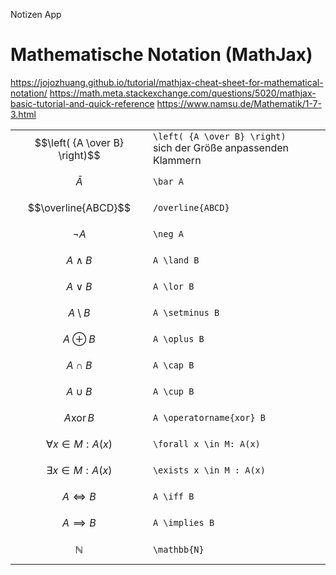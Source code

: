 Notizen App
# Mathematische Notation (MathJax)
https://jojozhuang.github.io/tutorial/mathjax-cheat-sheet-for-mathematical-notation/
https://math.meta.stackexchange.com/questions/5020/mathjax-basic-tutorial-and-quick-reference
https://www.namsu.de/Mathematik/1-7-3.html


|                                |                                                                      |
| ------------------------------ | -------------------------------------------------------------------- |
| $$\left( {A \over B} \right)$$ | `\left( {A \over B} \right)` <br>sich der Größe anpassenden Klammern |
| $$\bar A$$                     | `\bar A`                                                             |
| $$\overline{ABCD}$$            | `/overline{ABCD}`                                                    |
| $$\neg A$$                     | `\neg A`                                                             |
| $$A \land B$$                  | `A \land B`                                                          |
| $$A \lor B$$                   | `A \lor B`                                                           |
| $$A \setminus B$$              | `A \setminus B`                                                      |
| $$A \oplus B$$                 | `A \oplus B`                                                         |
| $$A \cap B$$                   | `A \cap B`                                                           |
| $$A \cup B$$                   | `A \cup B`                                                           |
| $$A \operatorname{xor} B$$     | `A \operatorname{xor} B`                                             |
| $$\forall x \in M: A(x)$$      | `\forall x \in M: A(x)`                                              |
| $$\exists x \in M : A(x)$$     | `\exists x \in M : A(x)`                                             |
| $$A \iff B$$                   | `A \iff B`                                                           |
| $$A \implies B$$               | `A \implies B`                                                       |
| $$\mathbb{N}$$                 | `\mathbb{N}`                                                         |

